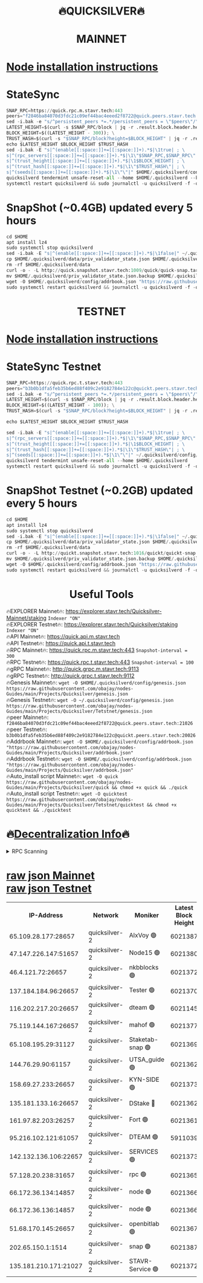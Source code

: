 <h1 align="center"> 🔥QUICKSILVER🔥</h1>

<h1 align="center"> MAINNET</h1>

[Node installation instructions](https://github.com/obajay/nodes-Guides/tree/main/Projects/Quicksilver)
=

# StateSync
```python
SNAP_RPC=https://quick.rpc.m.stavr.tech:443
peers="f2846ba84070d3fdc21c09ef44bac4eeed2f8722@quick.peers.stavr.tech:21026"
sed -i.bak -e "s/^persistent_peers *=.*/persistent_peers = \"$peers\"/" $HOME/.quicksilverd/config/config.toml
LATEST_HEIGHT=$(curl -s $SNAP_RPC/block | jq -r .result.block.header.height); \
BLOCK_HEIGHT=$((LATEST_HEIGHT - 300)); \
TRUST_HASH=$(curl -s "$SNAP_RPC/block?height=$BLOCK_HEIGHT" | jq -r .result.block_id.hash)
echo $LATEST_HEIGHT $BLOCK_HEIGHT $TRUST_HASH
sed -i.bak -E "s|^(enable[[:space:]]+=[[:space:]]+).*$|\1true| ; \
s|^(rpc_servers[[:space:]]+=[[:space:]]+).*$|\1\"$SNAP_RPC,$SNAP_RPC\"| ; \
s|^(trust_height[[:space:]]+=[[:space:]]+).*$|\1$BLOCK_HEIGHT| ; \
s|^(trust_hash[[:space:]]+=[[:space:]]+).*$|\1\"$TRUST_HASH\"| ; \
s|^(seeds[[:space:]]+=[[:space:]]+).*$|\1\"\"|" $HOME/.quicksilverd/config/config.toml
quicksilverd tendermint unsafe-reset-all --home $HOME/.quicksilverd --keep-addr-book
systemctl restart quicksilverd && sudo journalctl -u quicksilverd -f -o cat
```

# SnapShot (~0.4GB) updated every 5 hours
```python
cd $HOME
apt install lz4
sudo systemctl stop quicksilverd
sed -i.bak -E "s|^(enable[[:space:]]+=[[:space:]]+).*$|\1false|" ~/.quicksilverd/config/config.toml
cp $HOME/.quicksilverd/data/priv_validator_state.json $HOME/.quicksilverd/priv_validator_state.json.backup
rm -rf $HOME/.quicksilverd/data
curl -o - -L http://quick.snapshot.stavr.tech:1009/quick/quick-snap.tar.lz4 | lz4 -c -d - | tar -x -C $HOME/.quicksilverd --strip-components 2
mv $HOME/.quicksilverd/priv_validator_state.json.backup $HOME/.quicksilverd/data/priv_validator_state.json
wget -O $HOME/.quicksilverd/config/addrbook.json "https://raw.githubusercontent.com/obajay/nodes-Guides/main/Projects/Quicksilver/addrbook.json"
sudo systemctl restart quicksilverd && journalctl -u quicksilverd -f -o cat
```

<h1 align="center"> TESTNET</h1>

[Node installation instructions](https://github.com/obajay/nodes-Guides/tree/main/Projects/Quicksilver/Tetstnet)
=

# StateSync Testnet
```python
SNAP_RPC=https://quick.rpc.t.stavr.tech:443
peers="b3b0b1dfa5feb35b6ed88f409c2e9182784e122c@quickt.peers.stavr.tech:20026"
sed -i.bak -e "s/^persistent_peers *=.*/persistent_peers = \"$peers\"/" $HOME/.quicksilverd/config/config.toml
LATEST_HEIGHT=$(curl -s $SNAP_RPC/block | jq -r .result.block.header.height); \
BLOCK_HEIGHT=$((LATEST_HEIGHT - 100)); \
TRUST_HASH=$(curl -s "$SNAP_RPC/block?height=$BLOCK_HEIGHT" | jq -r .result.block_id.hash)

echo $LATEST_HEIGHT $BLOCK_HEIGHT $TRUST_HASH

sed -i.bak -E "s|^(enable[[:space:]]+=[[:space:]]+).*$|\1true| ; \
s|^(rpc_servers[[:space:]]+=[[:space:]]+).*$|\1\"$SNAP_RPC,$SNAP_RPC\"| ; \
s|^(trust_height[[:space:]]+=[[:space:]]+).*$|\1$BLOCK_HEIGHT| ; \
s|^(trust_hash[[:space:]]+=[[:space:]]+).*$|\1\"$TRUST_HASH\"| ; \
s|^(seeds[[:space:]]+=[[:space:]]+).*$|\1\"\"|" ~/.quicksilverd/config/config.toml
quicksilverd tendermint unsafe-reset-all --home $HOME/.quicksilverd
systemctl restart quicksilverd && sudo journalctl -u quicksilverd -f -o cat

```

# SnapShot Testnet (~0.2GB) updated every 5 hours
```python
cd $HOME
apt install lz4
sudo systemctl stop quicksilverd
sed -i.bak -E "s|^(enable[[:space:]]+=[[:space:]]+).*$|\1false|" ~/.quicksilverd/config/config.toml
cp $HOME/.quicksilverd/data/priv_validator_state.json $HOME/.quicksilverd/priv_validator_state.json.backup
rm -rf $HOME/.quicksilverd/data
curl -o - -L http://quickt.snapshot.stavr.tech:1016/quickt/quickt-snap.tar.lz4 | lz4 -c -d - | tar -x -C $HOME/.quicksilverd --strip-components 2
mv $HOME/.quicksilverd/priv_validator_state.json.backup $HOME/.quicksilverd/data/priv_validator_state.json
wget -O $HOME/.quicksilverd/config/addrbook.json "https://raw.githubusercontent.com/obajay/nodes-Guides/main/Projects/Quicksilver/Tetstnet/addrbook.json"
sudo systemctl restart quicksilverd && journalctl -u quicksilverd -f -o cat
```
 <h1 align="center"> Useful Tools</h1>

🔥EXPLORER Mainnet🔥:        https://explorer.stavr.tech/Quicksilver-Mainnet/staking    `Indexer "ON"` \
🔥EXPLORER Testnet🔥:        https://explorer.stavr.tech/Quicksilver/staking	        `Indexer "ON"` \
🔥API Mainnet🔥: 			 https://quick.api.m.stavr.tech \
🔥API Testnet🔥: 			 https://quick.api.t.stavr.tech \
🔥RPC Mainnet🔥:             https://quick.rpc.m.stavr.tech:443              `Snapshot-interval = 300` \
🔥RPC Testnet🔥:             https://quick.rpc.t.stavr.tech:443              `Snapshot-interval = 100` \
🔥gRPC Mainnet🔥:                    http://quick.grpc.m.stavr.tech:9113 \
🔥gRPC Testnet🔥:                    http://quick.grpc.t.stavr.tech:9112 \
🔥Genesis Mainnet🔥: `wget -O $HOME/.quicksilverd/config/genesis.json https://raw.githubusercontent.com/obajay/nodes-Guides/main/Projects/Quicksilver/genesis.json` \
🔥Genesis Testnet🔥: `wget -O ~/.quicksilverd/config/genesis.json https://raw.githubusercontent.com/obajay/nodes-Guides/main/Projects/Quicksilver/Tetstnet/genesis.json` \
🔥peer Mainnet🔥:					 `f2846ba84070d3fdc21c09ef44bac4eeed2f8722@quick.peers.stavr.tech:21026` \
🔥peer Testnet🔥:					 `b3b0b1dfa5feb35b6ed88f409c2e9182784e122c@quickt.peers.stavr.tech:20026` \
🔥Addrbook Mainnet🔥:    ```wget -O $HOME/.quicksilverd/config/addrbook.json "https://raw.githubusercontent.com/obajay/nodes-Guides/main/Projects/Quicksilver/addrbook.json"``` \
🔥Addrbook Testnet🔥:    ```wget -O $HOME/.quicksilverd/config/addrbook.json "https://raw.githubusercontent.com/obajay/nodes-Guides/main/Projects/Quicksilver/addrbook.json"``` \
🔥Auto_install script Mainnet🔥: ```wget -O quick https://raw.githubusercontent.com/obajay/nodes-Guides/main/Projects/Quicksilver/quick && chmod +x quick && ./quick``` \
🔥Auto_install script Testnet🔥: ```wget -O quicktest https://raw.githubusercontent.com/obajay/nodes-Guides/main/Projects/Quicksilver/Tetstnet/quicktest && chmod +x quicktest && ./quicktest```

🔥[Decentralization Info](https://github.com/obajay/StateSync-snapshots/tree/main/Projects/Quicksilver/Decentralization)🔥
=

<details>
<summary>RPC Scanning</summary>

<h2 align="center"> We scan nodes in real time every 4 hours. And we provide the final result of RPC endpoints.
We cannot influence the operation of these nodes in any way. </h2>


```python
If Voting Power is higher than 0 --> then the Node is a validator of the network and may be subject to attack and be a potential threat to the chain.
```
```python
We marked such validators with a red symbol
```

</details>

[raw json Mainnet](https://rpc-check.quickm.stavr.tech/quickm/rpc-quickm-result.json) \
[raw json Testnet](https://github.com/obajay/StateSync-snapshots/tree/main/Projects/Quicksilver/Rpc-Check-Testnet)
=


<table><tr><th>IP-Address</th><th>Network</th><th>Moniker</th><th>Latest Block Height</th><th>Earliest Block Height</th><th>Catching Up</th><th>Tx Index</th><th>Voting Power</th><th>Scan Time</th></tr><tr><td>65.109.28.177:28657</td><td>quicksilver-2</td><td>AlxVoy 🟢</td><td>6021387</td><td>3562001</td><td>False</td><td>off</td><td>0</td><td>2024-02-18T07:14:47.851420382UTC</td></tr><tr><td>47.147.226.147:51657</td><td>quicksilver-2</td><td>Node15 🟢</td><td>6021380</td><td>5151648</td><td>False</td><td>off</td><td>0</td><td>2024-02-18T07:14:12.231035773UTC</td></tr><tr><td>46.4.121.72:26657</td><td>quicksilver-2</td><td>nkbblocks 🟢</td><td>6021372</td><td>5434601</td><td>False</td><td>on</td><td>0</td><td>2024-02-18T07:13:23.713774726UTC</td></tr><tr><td>137.184.184.96:26657</td><td>quicksilver-2</td><td>Tester 🟢</td><td>6021370</td><td>5550692</td><td>False</td><td>off</td><td>0</td><td>2024-02-18T07:13:14.995222979UTC</td></tr><tr><td>116.202.217.20:26657</td><td>quicksilver-2</td><td>dteam 🟢</td><td>6021145</td><td>5581001</td><td>False</td><td>on</td><td>0</td><td>2024-02-18T07:13:43.786454694UTC</td></tr><tr><td>75.119.144.167:26657</td><td>quicksilver-2</td><td>mahof 🟢</td><td>6021377</td><td>5654794</td><td>False</td><td>on</td><td>0</td><td>2024-02-18T07:13:54.436963386UTC</td></tr><tr><td>65.108.195.29:31127</td><td>quicksilver-2</td><td>Staketab-snap 🟢</td><td>6021369</td><td>5705001</td><td>False</td><td>off</td><td>0</td><td>2024-02-18T07:13:07.937881347UTC</td></tr><tr><td>144.76.29.90:61157</td><td>quicksilver-2</td><td>UTSA_guide 🟢</td><td>6021362</td><td>5743301</td><td>False</td><td>on</td><td>0</td><td>2024-02-18T07:12:24.934114706UTC</td></tr><tr><td>158.69.27.233:26657</td><td>quicksilver-2</td><td>KYN-SIDE 🟢</td><td>6021373</td><td>5799001</td><td>False</td><td>on</td><td>0</td><td>2024-02-18T07:13:28.416335271UTC</td></tr><tr><td>135.181.133.16:26657</td><td>quicksilver-2</td><td>DStake 🔴</td><td>6021362</td><td>5807001</td><td>False</td><td>on</td><td>154670</td><td>2024-02-18T07:12:24.398458521UTC</td></tr><tr><td>161.97.82.203:26257</td><td>quicksilver-2</td><td>Fort 🟢</td><td>6021361</td><td>5863421</td><td>False</td><td>on</td><td>0</td><td>2024-02-18T07:12:23.908677883UTC</td></tr><tr><td>95.216.102.121:61057</td><td>quicksilver-2</td><td>DTEAM 🟢</td><td>5911039</td><td>5911001</td><td>False</td><td>on</td><td>0</td><td>2024-02-18T07:12:42.849434653UTC</td></tr><tr><td>142.132.136.106:22657</td><td>quicksilver-2</td><td>SERVICES 🟢</td><td>6021373</td><td>5920001</td><td>False</td><td>on</td><td>0</td><td>2024-02-18T07:13:33.203415202UTC</td></tr><tr><td>57.128.20.238:31657</td><td>quicksilver-2</td><td>rpc 🟢</td><td>6021365</td><td>5940472</td><td>False</td><td>on</td><td>0</td><td>2024-02-18T07:12:42.524031090UTC</td></tr><tr><td>66.172.36.134:14857</td><td>quicksilver-2</td><td>node 🟢</td><td>6021366</td><td>5950756</td><td>False</td><td>on</td><td>0</td><td>2024-02-18T07:12:49.872224941UTC</td></tr><tr><td>66.172.36.136:14857</td><td>quicksilver-2</td><td>node 🟢</td><td>6021366</td><td>5950756</td><td>False</td><td>on</td><td>0</td><td>2024-02-18T07:12:50.792080536UTC</td></tr><tr><td>51.68.170.145:26657</td><td>quicksilver-2</td><td>openbitlab 🟢</td><td>6021367</td><td>5981220</td><td>False</td><td>on</td><td>0</td><td>2024-02-18T07:12:57.333717141UTC</td></tr><tr><td>202.65.150.1:1514</td><td>quicksilver-2</td><td>snap 🟢</td><td>6021387</td><td>6016899</td><td>False</td><td>on</td><td>0</td><td>2024-02-18T07:14:52.748459953UTC</td></tr><tr><td>135.181.210.171:21027</td><td>quicksilver-2</td><td>STAVR-Service 🟢</td><td>6021372</td><td>6020401</td><td>False</td><td>on</td><td>0</td><td>2024-02-18T07:13:28.751537615UTC</td></tr></table>
